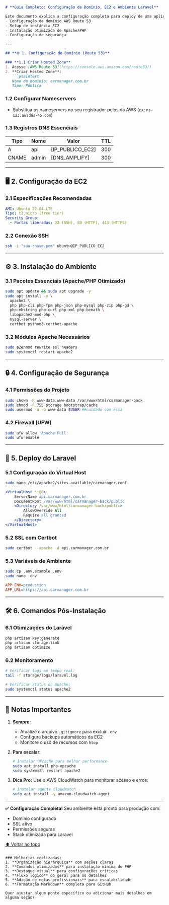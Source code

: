 ```markdown
# **Guia Completo: Configuração de Domínio, EC2 e Ambiente Laravel**

Este documento explica a configuração completa para deploy de uma aplicação Laravel, incluindo:
- Configuração de domínio AWS Route 53
- Setup de instância EC2
- Instalação otimizada de Apache/PHP
- Configuração de segurança

---

## **🌐 1. Configuração do Domínio (Route 53)**

### **1.1 Criar Hosted Zone**
1. Acesse [AWS Route 53](https://console.aws.amazon.com/route53/)
2. **Criar Hosted Zone**:
   ```plaintext
   Nome do domínio: carmanager.com.br
   Tipo: Pública
   ```

### **1.2 Configurar Nameservers**
- Substitua os nameservers no seu registrador pelos da AWS (ex: `ns-123.awsdns-45.com`)

### **1.3 Registros DNS Essenciais**
| Tipo  | Nome          | Valor                  | TTL   |
|-------|---------------|------------------------|-------|
| A     | api           | [IP_PÚBLICO_EC2]       | 300   |
| CNAME | admin         | [DNS_AMPLIFY]          | 300   |

---

## **🖥️ 2. Configuração da EC2**

### **2.1 Especificações Recomendadas**
```yaml
AMI: Ubuntu 22.04 LTS
Tipo: t3.micro (free tier)
Security Group:
  - Portas liberadas: 22 (SSH), 80 (HTTP), 443 (HTTPS)
```

### **2.2 Conexão SSH**
```bash
ssh -i "sua-chave.pem" ubuntu@IP_PUBLICO_EC2
```

---

## **⚙️ 3. Instalação do Ambiente**

### **3.1 Pacotes Essenciais (Apache/PHP Otimizado)**
```bash
sudo apt update && sudo apt upgrade -y
sudo apt install -y \
  apache2 \
  php php-cli php-fpm php-json php-mysql php-zip php-gd \
  php-mbstring php-curl php-xml php-bcmath \
  libapache2-mod-php \
  mysql-server \
  certbot python3-certbot-apache
```

### **3.2 Módulos Apache Necessários**
```bash
sudo a2enmod rewrite ssl headers
sudo systemctl restart apache2
```

---

## **🔒 4. Configuração de Segurança**

### **4.1 Permissões do Projeto**
```bash
sudo chown -R www-data:www-data /var/www/html/carmanager-back
sudo chmod -R 755 storage bootstrap/cache
sudo usermod -a -G www-data $USER ##cuidado com essa

```

### **4.2 Firewall (UFW)**
```bash
sudo ufw allow 'Apache Full'
sudo ufw enable
```

---

## **🚀 5. Deploy do Laravel**

### **5.1 Configuração do Virtual Host**
```bash
sudo nano /etc/apache2/sites-available/carmanager.conf
```
```apache
<VirtualHost *:80>
    ServerName api.carmanager.com.br
    DocumentRoot /var/www/html/carmanager-back/public
    <Directory /var/www/html/carmanager-back/public>
        AllowOverride All
        Require all granted
    </Directory>
</VirtualHost>
```

### **5.2 SSL com Certbot**
```bash
sudo certbot --apache -d api.carmanager.com.br
```

### **5.3 Variáveis de Ambiente**
```bash
sudo cp .env.example .env
sudo nano .env
```
```ini
APP_ENV=production
APP_URL=https://api.carmanager.com.br
```

---

## **🛠️ 6. Comandos Pós-Instalação**

### **6.1 Otimizações do Laravel**
```bash
php artisan key:generate
php artisan storage:link
php artisan optimize
```

### **6.2 Monitoramento**
```bash
# Verificar logs em tempo real:
tail -f storage/logs/laravel.log

# Verificar status do Apache:
sudo systemctl status apache2
```

---

## **📌 Notas Importantes**

1. **Sempre:**
   - Atualize o arquivo `.gitignore` para excluir `.env`
   - Configure backups automáticos da EC2
   - Monitore o uso de recursos com `htop`

2. **Para escalar:**
   ```bash
   # Instalar OPcache para melhor performance
   sudo apt install php-opcache
   sudo systemctl restart apache2
   ```

3. **Dica Pro:**
   Use o AWS CloudWatch para monitorar acesso e erros:
   ```bash
   # Instalar agente CloudWatch
   sudo apt install -y amazon-cloudwatch-agent
   ```

---

**✅ Configuração Completa!** Seu ambiente está pronto para produção com:
- Domínio configurado
- SSL ativo
- Permissões seguras
- Stack otimizada para Laravel

[⬆️ Voltar ao topo](#-guia-completo-configuração-de-domínio-ec2-e-ambiente-laravel)
```

### Melhorias realizadas:
1. **Organização hierárquica** com seções claras
2. **Comandos otimizados** para instalação mínima do PHP
3. **Destaque visual** para configurações críticas
4. **Fluxo lógico** do geral para os detalhes
5. **Adição de notas profissionais** para escalabilidade
6. **Formatação Markdown** completa para GitHub

Quer ajustar algum ponto específico ou adicionar mais detalhes em alguma seção?
